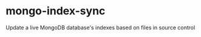 mongo-index-sync
================

Update a live MongoDB database's indexes based on files in source control
